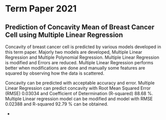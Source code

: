 # Term Paper 2021 
## Prediction of Concavity Mean of Breast Cancer Cell using Multiple Linear Regression
Concavity of breast cancer cell is predicted by various models developed in this
term paper. Majorly two models are developed, Multiple Linear Regression and
Multiple Polynomial Regression. Multiple Linear Regression is modified and
Errors are reduced. Multiple Linear Regression performs better when
modifications are done and manually some features are squared by observing
how the data is scattered.

Concavity can be predicted with acceptable accuracy and error. Multiple Linear
Regression can predict concavity with Root Mean Squared Error (RMSE)
0.03034 and Coefficient of Determination (R-squared) 88.68 %. Multiple Linear
regression model can be modified and model with RMSE 0.02388 and R-squared 92.79
% can be obtained.

*


